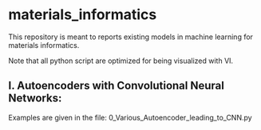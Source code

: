 # materials_informatics

This repository is meant to reports existing models in machine learning for materials informatics.

Note that all python script are optimized for being visualized with VI. 

I. Autoencoders with Convolutional Neural Networks:
---------------------------------------------------
Examples are given in the file: 0_Various_Autoencoder_leading_to_CNN.py
